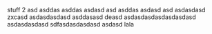 stuff
 2
asd
asddas
asddas
asdasd
asd
asddas
asdasd
asd
asdasdasd
zxcasd
asdasdasdasd
asddasasd
deasd
asdasdasdasdasdasdasd
asdasdasdasd
sdfasdasdasdasd
asdasd
lala
